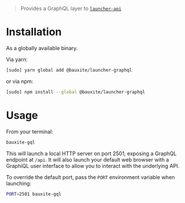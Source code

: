 > Provides a GraphQL layer to [`launcher-api`](../launcher-api)

# Installation

As a globally available binary.

Via yarn:

```bash
[sudo] yarn global add @bauxite/launcher-graphql
```

or via npm:

```bash
[sudo] npm install --global @bauxite/launcher-graphql
```

# Usage

From your terminal:

```bash
bauxite-gql
```

This will launch a local HTTP server on port 2501, exposing a GraphQL endpoint
at `/api`. It will also launch your default web browser with a GraphiQL user interface to allow you to interact with the underlying API.

To override the default port, pass the `PORT` environment variable when launching:

```bash
PORT=2501 bauxite-gql
```
